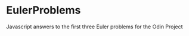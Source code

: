 EulerProblems
=============

Javascript answers to the first three Euler problems for the Odin Project
